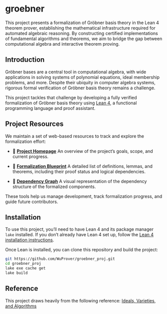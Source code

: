 # groebner

This project presents a formalization of Gröbner basis theory in the Lean 4 theorem prover, establishing the mathematical infrastructure required for automated algebraic reasoning. By constructing certified implementations of fundamental algorithms and theorems, we aim to bridge the gap between computational algebra and interactive theorem proving.

## Introduction

Gröbner bases are a central tool in computational algebra, with wide applications in solving systems of polynomial equations, ideal membership problems, and more. Despite their ubiquity in computer algebra systems, rigorous formal verification of Gröbner basis theory remains a challenge.

This project tackles that challenge by developing a fully verified formalization of Gröbner basis theory using [Lean 4](https://leanprover.github.io/), a functional programming language and proof assistant.

## Project Resources

We maintain a set of web-based resources to track and explore the formalization effort:

- 📘 **[Project Homepage](https://wuprover.github.io/groebner_proj/)**
  An overview of the project’s goals, scope, and current progress.

- 📐 **[Formalization Blueprint](https://wuprover.github.io/groebner_proj/blueprint/)**
  A detailed list of definitions, lemmas, and theorems, including their proof status and logical dependencies.

- 🔗 **[Dependency Graph](https://wuprover.github.io/groebner_proj/blueprint/dep_graph_document.html)**
  A visual representation of the dependency structure of the formalized components.

These tools help us manage development, track formalization progress, and guide future contributors.

## Installation

To use this project, you’ll need to have Lean 4 and its package manager `lake` installed. If you don’t already have Lean 4 set up, follow the [Lean 4 installation instructions](https://leanprover-community.github.io/get_started.html).

Once Lean is installed, you can clone this repository and build the project:

```bash
git https://github.com/WuProver/groebner_proj.git
cd groebner_proj
lake exe cache get
lake build
```

## Reference
This project draws heavily from the following reference:
[Ideals, Varieties, and Algorithms](https://link.springer.com/book/10.1007/978-3-319-16721-3)